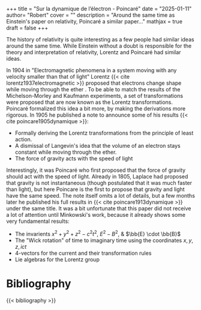 +++
title = "Sur la dynamique de l’électron - Poincaré"
date = "2025-01-11"
author= "Robert"
cover = ""
description = "Around the same time as Einstein's paper on relativity, Poincaré a similar paper..."
mathjax = true
draft = false
+++

The history of relativity is quite interesting as a few people had similar ideas around the same time. While Einstein without a doubt is responsible for the theory and interpretation of relativity, Lorentz and Poincaré had similar ideas. 

In 1904 in "Electromagnetic phenomena in a system moving with any velocity smaller than that of light" Lorentz {{< cite lorentz1937electromagnetic >}} proposed that electrons change shape while moving through the ether . To be able to match the results of the Michelson-Morley and Kaufmann experiments, a set of transformations were proposed that are now known as the Lorentz transformations. Poincaré formalized this idea a bit more, by making the derivations more rigorous. In 1905 he published a note to announce some of his results {{< cite poincare1905dynamique >}}:

- Formally deriving the Lorentz transformations from the principle of least action.
- A dismissal of Langevin's idea that the volume of an electron stays constant while moving through the ether. 
- The force of gravity acts with the speed of light

Interestingly, it was Poincaré who first proposed that the force of gravity should act with the speed of light. Already in 1805, Laplace had proposed that gravity is not instantaneous (though postulated that it was much faster than light), but here Poincare is the first to propose that gravity and light have the same speed. The note itself omits a lot of details, but a few months later he published his full results in {{< cite poincare1913dynamique >}} under the same title. It was a bit unfortunate that this paper did not receive a lot of attention until Minkowski's work, because it already shows some very fundamental results:

- The invarients $x^2 + y^2 + z^2 - c^2t^2$, $E^2-B^2$, \& $\bb{E} \cdot \bb{B}$
- The "Wick rotation" of time to imaginary time using the coordinates $x, y, z, i c t$
- 4-vectors for the current and their transformation rules
- Lie algebras for the Lorentz group

# Bibliography

{{< bibliography >}}
